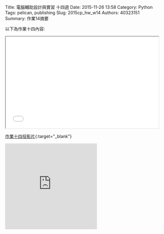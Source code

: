 Title: 電腦輔助設計與實習 十四週
Date: 2015-11-26 13:58
Category: Python
Tags: pelican, publishing
Slug: 2015cp_hw_w14
Authors: 40323151
Summary: 作業14摘要

以下為作業十四內容:

<iframe src="40323151_w14.html" width="500" height="300"></iframe>

[作業十四投影片](40323151_w14.html){:target="_blank"}

<iframe src="https://player.vimeo.com/video/150985599" width="300" height="281" frameborder="0" webkitallowfullscreen mozallowfullscreen allowfullscreen></iframe>

